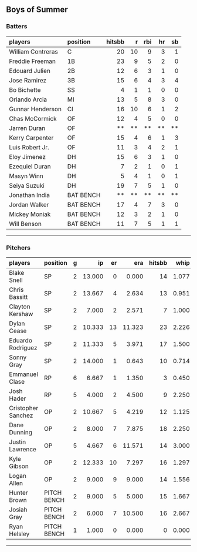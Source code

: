 ## Boys of Summer

### Batters

 
|players           |position  | hitsbb|  r| rbi| hr| sb| 
|:-----------------|:---------|------:|--:|---:|--:|--:| 
|William Contreras |C         |     20| 10|   9|  3|  1| 
|Freddie Freeman   |1B        |     23|  9|   5|  2|  0| 
|Edouard Julien    |2B        |     12|  6|   3|  1|  0| 
|Jose Ramirez      |3B        |     15|  6|   4|  3|  4| 
|Bo Bichette       |SS        |      4|  1|   1|  0|  0| 
|Orlando Arcia     |MI        |     13|  5|   8|  3|  0| 
|Gunnar Henderson  |CI        |     16| 10|   6|  1|  2| 
|Chas McCormick    |OF        |     12|  4|   5|  0|  0| 
|Jarren Duran      |OF        |     **| **|  **| **| **| 
|Kerry Carpenter   |OF        |     15|  4|   6|  1|  3| 
|Luis Robert Jr.   |OF        |     11|  3|   4|  2|  1| 
|Eloy Jimenez      |DH        |     15|  6|   3|  1|  0| 
|Ezequiel Duran    |DH        |      7|  2|   1|  0|  1| 
|Masyn Winn        |DH        |      5|  4|   1|  0|  1| 
|Seiya Suzuki      |DH        |     19|  7|   5|  1|  0| 
|Jonathan India    |BAT BENCH |     **| **|  **| **| **| 
|Jordan Walker     |BAT BENCH |     17|  4|   7|  3|  0| 
|Mickey Moniak     |BAT BENCH |     12|  3|   2|  1|  0| 
|Will Benson       |BAT BENCH |     11|  7|   5|  1|  1| 


* * *

### Pitchers

 
|players            |position    |  g|     ip| er|    era| hitsbb|  whip| so|  w| sv| 
|:------------------|:-----------|--:|------:|--:|------:|------:|-----:|--:|--:|--:| 
|Blake Snell        |SP          |  2| 13.000|  0|  0.000|     14| 1.077| 17|  2|  0| 
|Chris Bassitt      |SP          |  2| 13.667|  4|  2.634|     13| 0.951|  8|  1|  0| 
|Clayton Kershaw    |SP          |  2|  7.000|  2|  2.571|      7| 1.000|  9|  1|  0| 
|Dylan Cease        |SP          |  2| 10.333| 13| 11.323|     23| 2.226| 13|  1|  0| 
|Eduardo Rodriguez  |SP          |  2| 11.333|  5|  3.971|     17| 1.500|  8|  1|  0| 
|Sonny Gray         |SP          |  2| 14.000|  1|  0.643|     10| 0.714|  9|  1|  0| 
|Emmanuel Clase     |RP          |  6|  6.667|  1|  1.350|      3| 0.450|  4|  1|  4| 
|Josh Hader         |RP          |  5|  4.000|  2|  4.500|      9| 2.250|  9|  0|  1| 
|Cristopher Sanchez |OP          |  2| 10.667|  5|  4.219|     12| 1.125| 11|  1|  0| 
|Dane Dunning       |OP          |  2|  8.000|  7|  7.875|     18| 2.250| 10|  0|  0| 
|Justin Lawrence    |OP          |  5|  4.667|  6| 11.571|     14| 3.000|  5|  1|  0| 
|Kyle Gibson        |OP          |  2| 12.333| 10|  7.297|     16| 1.297| 10|  1|  0| 
|Logan Allen        |OP          |  2|  9.000|  9|  9.000|     14| 1.556|  7|  0|  0| 
|Hunter Brown       |PITCH BENCH |  2|  9.000|  5|  5.000|     15| 1.667| 14|  1|  0| 
|Josiah Gray        |PITCH BENCH |  2|  6.000|  7| 10.500|     16| 2.667|  4|  0|  0| 
|Ryan Helsley       |PITCH BENCH |  1|  1.000|  0|  0.000|      0| 0.000|  1|  0|  0| 


* * *


